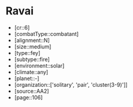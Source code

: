 
# Ravai

- [cr::6]
- [combatType::combatant]
- [alignment::N]
- [size::medium]
- [type::fey]
- [subtype::fire]
- [environment::solar]
- [climate::any]
- [planet::-]
- [organization::['solitary', 'pair', 'cluster(3-9)']]
- [source::AA2]
- [page::106]
